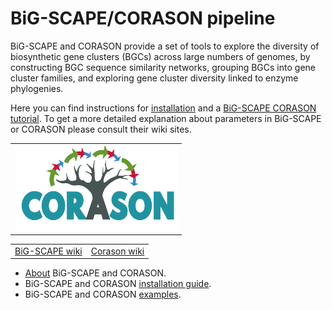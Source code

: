# BiG-SCAPE/CORASON pipeline  
BiG-SCAPE and CORASON provide a set of tools to explore the diversity of biosynthetic gene clusters (BGCs) across large numbers of genomes, by constructing BGC sequence similarity networks, grouping BGCs into gene cluster families, and exploring gene cluster diversity linked to enzyme phylogenies.   

Here you can find instructions for [installation](pages/installation) and a [BiG-SCAPE CORASON tutorial](pages/examples). To get a more detailed explanation about parameters in BiG-SCAPE or CORASON please consult their wiki sites.  

<table>
   <tr>
      <td> <img src="images/corason.png" alt="corason" width="260px"/>  </td>
   
   </tr>
<table>
<tr>
   <td style="vertical-align: middle">
    <a href="https://git.wageningenur.nl/medema-group/BiG-SCAPE/wikis/home"> BiG-SCAPE wiki</a>
   </td>
   
   <td>
   <a href="https://github.com/nselem/corason/wiki"> Corason wiki</a>
      </td>
   
   </tr>
   </table>
</table>

- [About](pages/whatIs) BiG-SCAPE and CORASON.  
- BiG-SCAPE and CORASON [installation guide](pages/installation).  
- BiG-SCAPE and CORASON [examples](pages/examples).  
